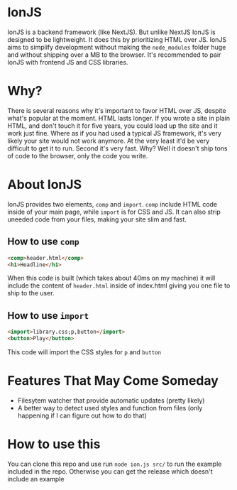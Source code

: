 # IonJS
IonJS is a backend framework (like NextJS). But unlike NextJS IonJS is designed to be lightweight. It does this by prioritizing HTML over JS. IonJS aims to simplify development without making the ```node_modules``` folder huge and without shipping over a MB to the browser. It's recommended to pair IonJS with frontend JS and CSS libraries.

# Why?
There is several reasons why it's important to favor HTML over JS, despite what's popular at the moment. HTML lasts longer. If you wrote a site in plain HTML, and don't touch it for five years, you could load up the site and it work just fine. Where as if you had used a typical JS framework, it's very likely your site would not work anymore. At the very least it'd be very difficult to get it to run. Second it's very fast. Why? Well it doesn't ship tons of code to the browser, only the code you write.

# About IonJS
IonJS provides two elements, `comp` and `import`. `comp` include HTML code inside of your main page, while `import` is for CSS and JS. It can also strip uneeded code from your files, making your site slim and fast.

## How to use ```comp```
```html
<comp>header.html</comp>
<h1>Headline</h1>
```
   
When this code is built (which takes about 40ms on my machine) it will include the content of ```header.html``` inside of index.html giving you one file to ship to the user.
 
## How to use ```import```
```html
<import>library.css;p,button</import>
<button>Play</button>
```
This code will import the CSS styles for ```p``` and ```button```

# Features That May Come Someday
* Filesytem watcher that provide automatic updates (pretty likely)
* A better way to detect used styles and function from files (only happening if I can figure out how to do that)

# How to use this
You can clone this repo and use run ```node ion.js src/``` to run the example included in the repo. Otherwise you can get the release which doesn't include an example
